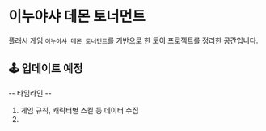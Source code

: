 # 이누야샤 데몬 토너먼트
플래시 게임 `이누야샤 데몬 토너먼트`를 기반으로 한 토이 프로젝트를 정리한 공간입니다.
## 🕹️ 업데이트 예정
-- 타임라인 --
1. 게임 규칙, 캐릭터별 스킬 등 데이터 수집
2. 
